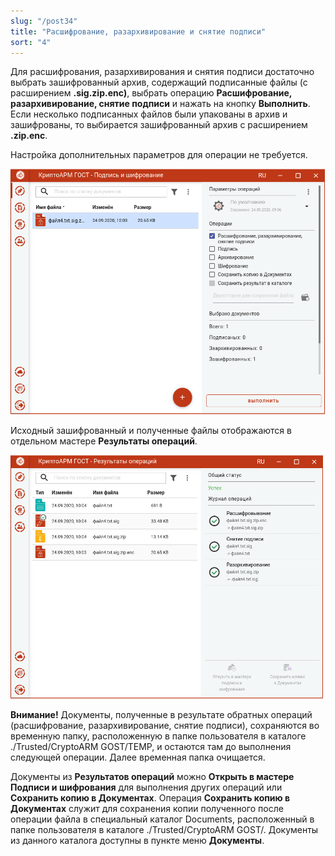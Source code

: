 ```yaml
---
slug: "/post34"
title: "Расшифрование, разархивирование и снятие подписи"
sort: "4"
---
```


Для расшифрования, разархивирования и снятия подписи достаточно выбрать зашифрованный архив, содержащий подписанные файлы (с расширением **.sig.zip.enc)**, выбрать операцию **Расшифрование, разархивирование, снятие подписи** и нажать на кнопку **Выполнить**. Если несколько подписанных файлов были упакованы в архив и зашифрованы, то выбирается зашифрованный архив с расширением **.zip.enc**.

Настройка дополнительных параметров для операции не требуется.

![decrypt-unpack-unsign.png](./images/decrypt-unpack-unsign.png "Расшифрование, разархивирование и снятие подписи")

Исходный зашифрованный и полученные файлы отображаются в отдельном мастере **Результаты операций**.

![decrypt-unpack-unsign-result.png](./images/decrypt-unpack-unsign-result.png "Результаты расшифрования, разархивирования и снятия подписи")

**Внимание!** Документы, полученные в результате обратных операций (расшифрование, разархивирование, снятие подписи), сохраняются во временную папку, расположенную в папке пользователя в каталоге ./Trusted/CryptoARM GOST/TEMP, и остаются там до выполнения следующей операции. Далее временная папка очищается.

Документы из **Результатов операций** можно **Открыть в мастере Подписи и шифрования** для выполнения других операций или **Сохранить копию в Документах**. Операция **Сохранить копию в Документах** служит для сохранения копии полученного после операции файла в специальный каталог Documents, расположенный в папке пользователя в каталоге ./Trusted/CryptoARM GOST/. Документы из данного каталога доступны в пункте меню **Документы**.
